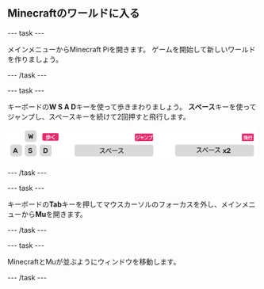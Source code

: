 ## Minecraftのワールドに入る

--- task ---

メインメニューからMinecraft Piを開きます。 ゲームを開始して新しいワールドを作りましょう。

--- /task ---

--- task ---

キーボードの**W S A D**キーを使って歩きまわりましょう。 **スペース**キーを使ってジャンプし、スペースキーを続けて2回押すと飛行します。

![](images/minecraft-keys.png)

--- /task ---

--- task ---

キーボードの**Tab**キーを押してマウスカーソルのフォーカスを外し、メインメニューから**Mu**を開きます。

--- /task ---

--- task ---

MinecraftとMuが並ぶようにウィンドウを移動します。

--- /task ---